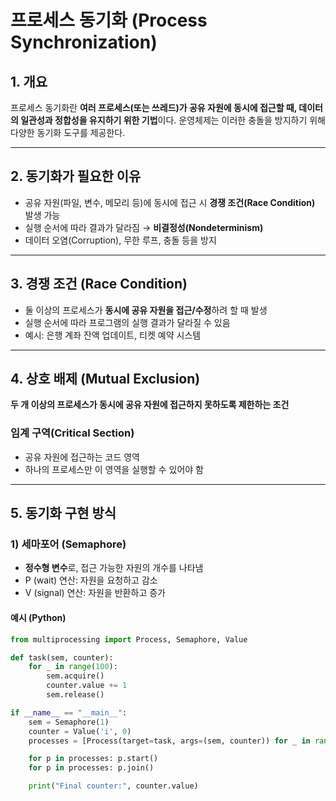 # 프로세스 동기화 (Process Synchronization)

## 1. 개요

프로세스 동기화란 **여러 프로세스(또는 쓰레드)가 공유 자원에 동시에 접근할 때, 데이터의 일관성과 정합성을 유지하기 위한 기법**이다.
운영체제는 이러한 충돌을 방지하기 위해 다양한 동기화 도구를 제공한다.

---

## 2. 동기화가 필요한 이유

- 공유 자원(파일, 변수, 메모리 등)에 동시에 접근 시 **경쟁 조건(Race Condition)** 발생 가능
- 실행 순서에 따라 결과가 달라짐 → **비결정성(Nondeterminism)**
- 데이터 오염(Corruption), 무한 루프, 충돌 등을 방지

---

## 3. 경쟁 조건 (Race Condition)

- 둘 이상의 프로세스가 **동시에 공유 자원을 접근/수정**하려 할 때 발생
- 실행 순서에 따라 프로그램의 실행 결과가 달라질 수 있음
- 예시: 은행 계좌 잔액 업데이트, 티켓 예약 시스템

---

## 4. 상호 배제 (Mutual Exclusion)

**두 개 이상의 프로세스가 동시에 공유 자원에 접근하지 못하도록 제한하는 조건**

### 임계 구역(Critical Section)

- 공유 자원에 접근하는 코드 영역
- 하나의 프로세스만 이 영역을 실행할 수 있어야 함

---

## 5. 동기화 구현 방식

### 1) 세마포어 (Semaphore)

- **정수형 변수**로, 접근 가능한 자원의 개수를 나타냄
- P (wait) 연산: 자원을 요청하고 감소
- V (signal) 연산: 자원을 반환하고 증가

#### 예시 (Python)

```python
from multiprocessing import Process, Semaphore, Value

def task(sem, counter):
    for _ in range(100):
        sem.acquire()
        counter.value += 1
        sem.release()

if __name__ == "__main__":
    sem = Semaphore(1)
    counter = Value('i', 0)
    processes = [Process(target=task, args=(sem, counter)) for _ in range(5)]

    for p in processes: p.start()
    for p in processes: p.join()

    print("Final counter:", counter.value)
